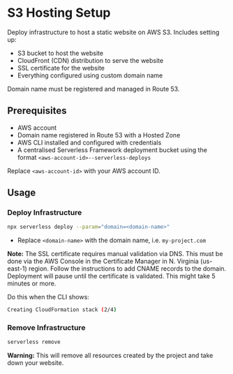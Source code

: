 # S3 Hosting Setup

Deploy infrastructure to host a static website on AWS S3. Includes setting up:

- S3 bucket to host the website
- CloudFront (CDN) distribution to serve the website
- SSL certificate for the website
- Everything configured using custom domain name

Domain name must be registered and managed in Route 53.

## Prerequisites

- AWS account
- Domain name registered in Route 53 with a Hosted Zone
- AWS CLI installed and configured with credentials
- A centralised Serverless Framework deployment bucket using the format `<aws-account-id>--serverless-deploys`

Replace `<aws-account-id>` with your AWS account ID.

## Usage

### Deploy Infrastructure

```bash
npx serverless deploy --param="domain=<domain-name>"
```

- Replace `<domain-name>` with the domain name, i.e. `my-project.com`

**Note:** The SSL certificate requires manual validation via DNS. This must be done via the AWS Console in the
Certificate Manager in N. Virginia (us-east-1) region. Follow the instructions to add CNAME records to the domain.
Deployment will pause until the certificate is validated. This might take 5 minutes or more.

Do this when the CLI shows:

```bash
Creating CloudFormation stack (2/4)
```

### Remove Infrastructure

```bash
serverless remove
```

**Warning:** This will remove all resources created by the project and take down your website.
